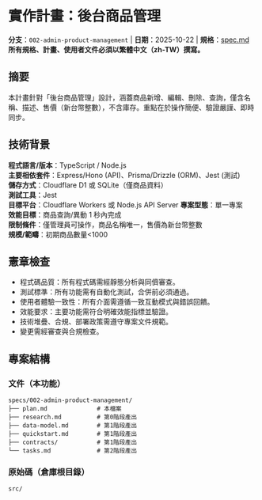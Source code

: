 # 實作計畫：後台商品管理

**分支**：`002-admin-product-management` | **日期**：2025-10-22 | **規格**：[spec.md](./spec.md)
**所有規格、計畫、使用者文件必須以繁體中文（zh-TW）撰寫。**

## 摘要

本計畫針對「後台商品管理」設計，涵蓋商品新增、編輯、刪除、查詢，僅含名稱、描述、售價（新台幣整數），不含庫存。重點在於操作簡便、驗證嚴謹、即時同步。

## 技術背景

**程式語言/版本**：TypeScript / Node.js  
**主要相依套件**：Express/Hono (API)、Prisma/Drizzle (ORM)、Jest (測試)  
**儲存方式**：Cloudflare D1 或 SQLite（僅商品資料）  
**測試工具**：Jest  
**目標平台**：Cloudflare Workers 或 Node.js API Server
**專案型態**：單一專案  
**效能目標**：商品查詢/異動 1 秒內完成  
**限制條件**：僅管理員可操作，商品名稱唯一，售價為新台幣整數  
**規模/範疇**：初期商品數量<1000

## 憲章檢查

- 程式碼品質：所有程式碼需經靜態分析與同儕審查。
- 測試標準：所有功能需有自動化測試，合併前必須通過。
- 使用者體驗一致性：所有介面需遵循一致互動模式與錯誤回饋。
- 效能要求：主要功能需符合明確效能指標並驗證。
- 技術堆疊、合規、部署政策需遵守專案文件規範。
- 變更需經審查與合規檢查。

## 專案結構

### 文件（本功能）

```
specs/002-admin-product-management/
├── plan.md              # 本檔案
├── research.md          # 第0階段產出
├── data-model.md        # 第1階段產出
├── quickstart.md        # 第1階段產出
├── contracts/           # 第1階段產出
└── tasks.md             # 第2階段產出
```

### 原始碼（倉庫根目錄）

```
src/
```
